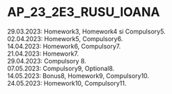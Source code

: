 # AP_23_2E3_RUSU_IOANA

29.03.2023: Homework3, Homework4 si Compulsory5.  
02.04.2023: Homework5, Compulsory6.  
14.04.2023: Homework6, Compulsory7.  
21.04.2023: Homework7.  
29.04.2023: Compulsory 8.  
07.05.2023: Compulsory9, Optional8.  
14.05.2023: Bonus8, Homework9, Compulsory10.  
24.05.2023: Homework10, Compulsory11.  
